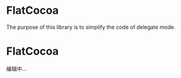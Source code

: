 # FlatCocoa
The purpose of this library is to simplify the code of delegate mode.

# FlatCocoa
编辑中...
